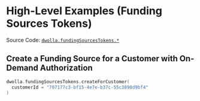 # High-Level Examples (Funding Sources Tokens)
Source Code: [`dwolla.fundingSourcesTokens.*`](https://github.com/Dwolla/dwolla-v2-kotlin/blob/main/src/main/kotlin/com/dwolla/api/FundingSourcesTokensApi.kt)

## Create a Funding Source for a Customer with On-Demand Authorization

```kotlin
dwolla.fundingSourcesTokens.createForCustomer(
  customerId = "707177c3-bf15-4e7e-b37c-55c3898d9bf4"
)
```
